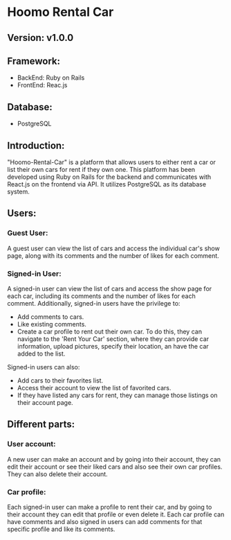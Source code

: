 # Hoomo Rental Car
## Version: v1.0.0
## Framework:
  - BackEnd: Ruby on Rails
  - FrontEnd: Reac.js

## Database: 
 - PostgreSQL

## Introduction:
"Hoomo-Rental-Car" is a platform that allows users to either rent a car or list their own cars for rent if they own one. This platform has been developed using Ruby on Rails for the backend and communicates with React.js on the frontend via API. It utilizes PostgreSQL as its database system.

## Users:
### Guest User: 
A guest user can view the list of cars and access the individual car's show page, along with its comments and the number of likes for each comment.

### Signed-in User:
A signed-in user can view the list of cars and access the show page for each car, including its comments and the number of likes for each comment. Additionally, signed-in users have the privilege to:

 - Add comments to cars.
 - Like existing comments.
 - Create a car profile to rent out their own car. To do this, they can navigate to the 'Rent Your Car' section, where they can provide car information, upload pictures, specify their location, an have the car added to the list.

Signed-in users can also:

 - Add cars to their favorites list.
 - Access their account to view the list of favorited cars.
 - If they have listed any cars for rent, they can manage those listings on their account page.

## Different parts:
### User account:
A new user can make an account and by going into their account, they can edit their account or see their liked cars and also see their own car profiles. They can also delete their account.

### Car profile:
Each signed-in user can make a profile to rent their car, and by going to their account they can edit that profile or even delete it.
Each car profile can have comments and also signed in users can add comments for that specific profile and like its comments.
